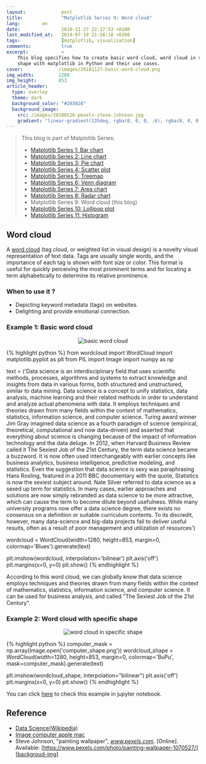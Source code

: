```yaml
---
layout:             post
title:              "Matplotlib Series 9: Word cloud"
lang:        en
date:               2018-11-27 22:27:53 +0100
last_modified_at:   2019-07-19 21:56:18 +0200
tags:               [matplotlib, visualisation]
comments:           true
excerpt:            >
    This blog specifies how to create basic word cloud, word cloud in specific
    shape with matplotlib in Python and their use cases.
cover:             /images/20181127-basic-word-cloud.png
img_width:         1280
img_height:        853
article_header:
  type: overlay
  theme: dark
  background_color: "#203028"
  background_image:
    src: /images/20180526-pexels-steve-johnson.jpg
    gradient: "linear-gradient(135deg, rgba(0, 0, 0, .6), rgba(0, 0, 0, .4))"
---
```


> This blog is part of Matplotlib Series:
> * [Matplotlib Series 1: Bar chart][series1]
> * [Matplotlib Series 2: Line chart][series2]
> * [Matplotlib Series 3: Pie chart][series3]
> * [Matplotlib Series 4: Scatter plot][series4]
> * [Matplotlib Series 5: Treemap][series5]
> * [Matplotlib Series 6: Venn diagram][series6]
> * [Matplotlib Series 7: Area chart][series7]
> * [Matplotlib Series 8: Radar chart][series8]
> * Matplotlib Series 9: Word cloud (this blog)
> * [Matplotlib Series 10: Lollipop plot][series10]
> * [Matplotlib Series 11: Histogram][series11]

## Word cloud
A [word cloud][word cloud] (tag cloud, or weighted list in visual design) is a
novelty visual representation of text data. Tags are usually single words, and
the importance of each tag is shown with font size or color. This format is
useful for quickly perceiving the most prominent terms and for locating a term
alphabetically to determine its relative prominence.

### When to use it ?
- Depicting keyword metadata (tags) on websites.
- Delighting and provide emotional connection.

### Example 1: Basic word cloud
<p align="center">
  <img alt="basic word cloud"
  src="{{ site.baseurl }}/images/20181127-basic-word-cloud.png"/>
</p>

{% highlight python %}
from wordcloud import WordCloud
import matplotlib.pyplot as plt
from PIL import Image
import numpy as np

text = ('Data science is an interdisciplinary field that uses scientific
methods, processes, algorithms and systems to extract knowledge and insights
from data in various forms, both structured and unstructured, similar to data
mining. Data science is a concept to unify statistics, data analysis, machine
learning and their related methods in order to understand and analyze actual
phenomena with data. It employs techniques and theories drawn from many fields
within the context of mathematics, statistics, information science, and
computer science. Turing award winner Jim Gray imagined data science as a
fourth paradigm of science (empirical, theoretical, computational and now
data-driven) and asserted that everything about science is changing because of
the impact of information technology and the data deluge. In 2012, when Harvard
Business Review called it The Sexiest Job of the 21st Century, the term data
science became a buzzword. It is now often used interchangeably with earlier
concepts like business analytics, business intelligence, predictive modeling,
and statistics. Even the suggestion that data science is sexy was paraphrasing
Hans Rosling, featured in a 2011 BBC documentary with the quote, Statistics is
now the sexiest subject around. Nate Silver referred to data science as a sexed
up term for statistics. In many cases, earlier approaches and solutions are now
simply rebranded as data science to be more attractive, which can cause the
term to become dilute beyond usefulness. While many university programs now
offer a data science degree, there exists no consensus on a definition or
suitable curriculum contents. To its discredit, however, many data-science and
big-data projects fail to deliver useful results, often as a result of poor
management and utilization of resources')

wordcloud = WordCloud(width=1280, height=853, margin=0,
                      colormap='Blues').generate(text)

plt.imshow(wordcloud, interpolation='bilinear')
plt.axis('off')
plt.margins(x=0, y=0)
plt.show()
{% endhighlight %}

According to this word cloud, we can globally know that data science employs
techniques and theories drawn from many fields within the context of
mathematics, statistics, information science, and computer science. It can be
used for business analysis, and called "The Sexiest Job of the 21st Century".

### Example 2: Word cloud with specific shape
<p align="center">
  <img alt="word cloud in specific shape"
  src="{{ site.baseurl }}/images/20181127-shaped-word-cloud.png"/>
</p>

{% highlight python %}
computer_mask = np.array(Image.open('computer_shape.png'))
wordcloud_shape = WordCloud(width=1280, height=853, margin=0,
                            colormap='BuPu',
                            mask=computer_mask).generate(text)

plt.imshow(wordcloud_shape, interpolation="bilinear")
plt.axis('off')
plt.margins(x=0, y=0)
plt.show()
{% endhighlight %}

You can click [here][notebook] to check this example in jupyter notebook.

## Reference
- [Data Science(Wikipedia)][r1]
- [Image computer apple mac][r2]
- Steve Johnson, "painting wallpaper", _www.pexels.com_. [Online]. Available: [https://www.pexels.com/photo/painting-wallpaper-1070527/][backgroud-img]

[word cloud]: https://en.wikipedia.org/wiki/Tag_cloud
[notebook]: https://github.com/jingwen-z/python-playground/blob/master/python_for_data_analysis/plotting_and_visualization/word_cloud.ipynb
[r1]: https://en.wikipedia.org/wiki/Data_science
[r2]: https://pixabay.com/en/imac-computer-apple-mac-calculator-1999640/
[series1]: https://jingwen-z.github.io/data-viz-with-matplotlib-series1-bar-chart/
[series2]: https://jingwen-z.github.io/data-viz-with-matplotlib-series2-line-chart/
[series3]: https://jingwen-z.github.io/data-viz-with-matplotlib-series3-pie-chart/
[series4]: https://jingwen-z.github.io/data-viz-with-matplotlib-series4-scatter-plot/
[series5]: https://jingwen-z.github.io/data-viz-with-matplotlib-series5-treemap/
[series6]: https://jingwen-z.github.io/data-viz-with-matplotlib-series6-venn-diagram/
[series7]: https://jingwen-z.github.io/data-viz-with-matplotlib-series7-area-chart/
[series8]: https://jingwen-z.github.io/data-viz-with-matplotlib-series8-radar-chart/
[series10]: https://jingwen-z.github.io/data-viz-with-matplotlib-series10-lollipop-plot/
[series11]: https://jingwen-z.github.io/data-viz-with-matplotlib-series11-histogram/
[backgroud-img]: https://www.pexels.com/photo/painting-wallpaper-1070527/
